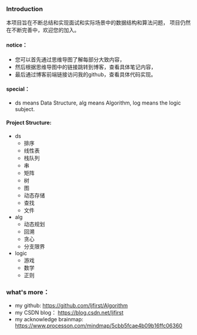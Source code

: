 ### Introduction
本项目旨在不断总结和实现面试和实际场景中的数据结构和算法问题，
项目仍然在不断完善中，欢迎您的加入。

#### notice：
+ 您可以首先通过思维导图了解每部分大致内容，
+ 然后根据思维导图中的链接跳转到博客，查看具体笔记内容，
+ 最后通过博客前端链接访问我的github，查看具体代码实现。

#### special：
+ ds means Data Structure, alg means Algorithm, log means the logic subject.

#### Project Structure:
+ ds
  + 排序
  + 线性表
  + 栈队列
  + 串
  + 矩阵
  + 树
  + 图
  + 动态存储
  + 查找
  + 文件
+ alg
  + 动态规划
  + 回溯
  + 贪心
  + 分支限界
+ logic
  + 游戏
  + 数学
  + 正则

### what's more：
+ my github:
https://github.com/ljfirst/Algorithm
+ my CSDN blog：
https://blog.csdn.net/ljfirst
+ my acknowledge brainmap:
https://www.processon.com/mindmap/5cbb5fcae4b09b16ffc06360
